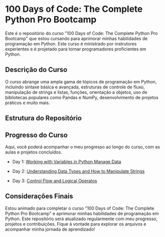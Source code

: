 # 100 Days of Code: The Complete Python Pro Bootcamp

Este é o repositório do curso "100 Days of Code: The Complete Python Pro Bootcamp" que estou cursando para aprimorar minhas habilidades de programação em Python. Este curso é ministrado por instrutores experientes e é projetado para tornar programadores proficientes em Python.

## Descrição do Curso

O curso abrange uma ampla gama de tópicos de programação em Python, incluindo sintaxe básica e avançada, estruturas de controle de fluxo, manipulação de strings e listas, funções, orientação a objetos, uso de bibliotecas populares como Pandas e NumPy, desenvolvimento de projetos práticos e muito mais.

## Estrutura do Repositório

## Progresso do Curso

Aqui, você poderá acompanhar o meu progresso ao longo do curso, com as aulas e projetos concluídos.

- Day 1: [Working with Variables in Python Manage Data](https://github.com/guioliveiras/100_days_of_code/tree/main/day_01)

- Day 2: [Understanding Data Types and How to Manipulate Strings](https://github.com/guioliveiras/100_days_of_code/tree/main/day_02)

- Day 3: [Control Flow and Logical Operatos](https://github.com/guioliveiras/100_days_of_code/tree/main/day_03)

## Considerações Finais

Estou animado para completar o curso "100 Days of Code: The Complete Python Pro Bootcamp" e aprimorar minhas habilidades de programação em Python. Este repositório será atualizado regularmente com meu progresso, projetos e contribuições. Fique à vontade para explorar os arquivos e acompanhar minha jornada de aprendizado!
